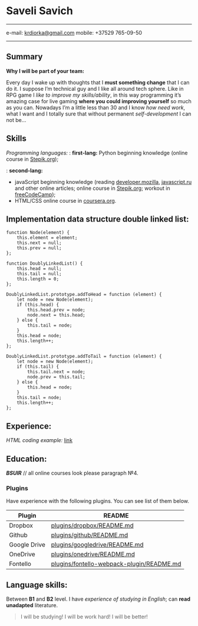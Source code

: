 Saveli Savich
============

-------------------     ----------------------------
e-mail:                        <krdiorka@gmail.com>
mobile:                            +37529 765-09-50
-------------------     ----------------------------


Summary
--------

**Why I will be part of your team:**

Every day I wake up with thoughts that I **must something change** that I can do it. I suppose I’m technical guy and I like all around tech sphere. Like in RPG game I *like to improve my skills/ability*, in this way programming it’s amazing case for live gaming **where you could improving yourself** so much as you can.
Nowadays I’m a little less than 30 and I know *how need work*, what I want and I totally sure that without permanent *self-development* I can not be… 

Skills
------

*Programming languages:*
:   **first-lang:** Python beginning knowledge (online course in [Stepik.org](https://stepik.org/course/67));

:   **second-lang:** 
- javaScript beginning knowledge (reading [developer.mozilla](https://developer.mozilla.org/ru/), [javascript.ru](http://www.javascript.ru) and other online articles; online course in [Stepik.org](https://stepik.org); workout in [freeCodeCamp](https://www.freecodecamp.org/));
- HTML/CSS online course in [coursera.org](https://www.coursera.org/learn/html-css-javascript-for-web-developers?).


Implementation data structure  double linked list:
---------------------------------------------------
```
function Node(element) {
    this.element = element;
    this.next = null;
    this.prev = null;
};

function DoublyLinkedList() {
    this.head = null;
    this.tail = null;
    this.length = 0;
};

DoublyLinkedList.prototype.addToHead = function (element) {
    let node = new Node(element);
    if (this.head) {
        this.head.prev = node;
        node.next = this.head;
    } else {
        this.tail = node;
    }
    this.head = node;
    this.length++;
};

DoublyLinkedList.prototype.addToTail = function (element) {
    let node = new Node(element);
    if (this.tail) {
        this.tail.next = node;
        node.prev = this.tail;
    } else {
        this.head = node;
    }
    this.tail = node;
    this.length++;
};
```

Experience:
------------
*HTML coding example:* [link](http://mjane.surge.sh/)

Education:
----------

***BSUIR*** // all online courses look please paragraph №4.

### Plugins

Have experience with the following plugins. You can see list of them below.

| Plugin | README |
| ------ | ------ |
| Dropbox | [plugins/dropbox/README.md][PlDb] |
| Github | [plugins/github/README.md][PlGh] |
| Google Drive | [plugins/googledrive/README.md][PlGd] |
| OneDrive | [plugins/onedrive/README.md][PlOd] |
| Fontello | [plugins/fontello-webpack-plugin/README.md][PlFW] |

Language skills:
-----------------

Between **B1** and **B2** level. I have *experience of studying in English*; can **read unadapted** literature.

> I will be studying!
> I will be work hard!
> I will be better!

   [PlDb]: <https://github.com/joemccann/dillinger/tree/master/plugins/dropbox/README.md>
   [PlGh]: <https://github.com/joemccann/dillinger/tree/master/plugins/github/README.md>
   [PlGd]: <https://github.com/joemccann/dillinger/tree/master/plugins/googledrive/README.md>
   [PlOd]: <https://github.com/joemccann/dillinger/tree/master/plugins/onedrive/README.md>
   [PlFW]: <https://github.com/joemccann/dillinger/tree/master/plugins/medium/README.md>
   [PlGa]: <https://github.com/fontello/fontello/wiki/Help/README.md>